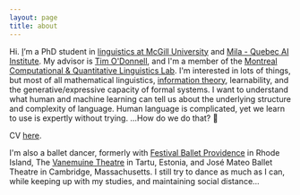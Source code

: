 ```yaml
---
layout: page
title: about
---
```


Hi. [I](/assets/j.png)’m a PhD student in [linguistics at McGill University](https://mcgill.ca/linguistics/) and [Mila - Quebec AI Institute](https://mila.quebec/). My advisor is [Tim O'Donnell](http://people.linguistics.mcgill.ca/~timothy.odonnell/), and I'm a member of the [Montreal Computational & Quantitative Linguistics Lab](https://mcqll.org/).  I'm interested in lots of things, but most of all mathematical linguistics, [information theory](http://people.math.harvard.edu/~ctm/home/text/others/shannon/entropy/entropy.pdf), learnability, and the generative/expressive capacity of formal systems. I want to understand what human and machine learning can tell us about the underlying structure and complexity of language.  Human language is complicated, yet we learn to use is expertly without trying. …How do we do that? 🤔 

CV [here](/assets/jlh-academic_cv.pdf).

I'm also a ballet dancer, formerly with [Festival Ballet Providence](http://www.festivalballetprovidence.org) in Rhode Island, The [Vanemuine Theatre](https://www.vanemuine.ee/people/jacob-hoover/?lang=en) in Tartu, Estonia, and José Mateo Ballet Theatre in Cambridge, Massachusetts.  I still try to dance as much as I can, while keeping up with my studies, and maintaining social distance...


